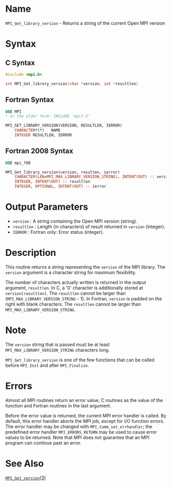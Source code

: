 # Name

`MPI_Get_library_version` - Returns a string of the current Open MPI
version

# Syntax

## C Syntax

```c
#include <mpi.h>

int MPI_Get_library_version(char *version, int *resultlen)
```

## Fortran Syntax

```fortran
USE MPI
! or the older form: INCLUDE 'mpif.h'

MPI_GET_LIBRARY_VERSION(VERSION, RESULTLEN, IERROR)
    CHARACTER*(*)	NAME
    INTEGER RESULTLEN, IERROR
```

## Fortran 2008 Syntax

```fortran
USE mpi_f08

MPI_Get_library_version(version, resulten, ierror)
    CHARACTER(LEN=MPI_MAX_LIBRARY_VERSION_STRING), INTENT(OUT) :: version
    INTEGER, INTENT(OUT) :: resultlen
    INTEGER, OPTIONAL, INTENT(OUT) :: ierror
```

# Output Parameters

* `version` : A string containing the Open MPI version (string).
* `resultlen` : Length (in characters) of result returned in `version` (integer).
* `IERROR` : Fortran only: Error status (integer).

# Description

This routine returns a string representing the `version` of the MPI
library. The `version` argument is a character string for maximum
flexibility.

The number of characters actually written is returned in the output
argument, `resultlen`. In C, a '0' character is additionally stored
at `version[resultlen]`. The `resultlen` cannot be larger than
(`MPI_MAX_LIBRARY_VERSION_STRING` - 1). In Fortran, `version` is padded on
the right with blank characters. The `resultlen` cannot be larger than `MPI_MAX_LIBRARY_VERSION_STRING`.

# Note

The `version` string that is passed must be at least
`MPI_MAX_LIBRARY_VERSION_STRING` characters long.

`MPI_Get_library_version` is one of the few functions that can be called
before `MPI_Init` and after `MPI_Finalize.`

# Errors

Almost all MPI routines return an error value; C routines as the value
of the function and Fortran routines in the last argument.

Before the error value is returned, the current MPI error handler is
called. By default, this error handler aborts the MPI job, except for
I/O function errors. The error handler may be changed with
`MPI_Comm_set_errhandler`; the predefined error handler `MPI_ERRORS_RETURN`
may be used to cause error values to be returned. Note that MPI does not
guarantee that an MPI program can continue past an error.

# See Also

[`MPI_Get_version`(3)](MPI_Get_version.html)
